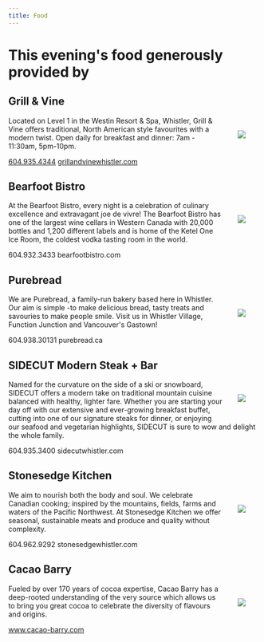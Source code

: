 ```yaml
---
title: Food
---
```

# This evening's food generously provided by

## Grill & Vine

<img style="max-width:8em; float:right; padding:2em" src="https://images.squarespace-cdn.com/content/v1/604112957ccece1806a2ef03/1618598516691-L795CM8KY4Q1FJEWJ71G/GrillandVine_White.png?format=1500w">
Located on Level 1 in the Westin Resort & Spa, Whistler, Grill & Vine offers traditional, North American style favourites with a modern twist. Open daily for breakfast and dinner: 7am - 11:30am, 5pm-10pm.

[604.935.4344](tel:604.935.4344) [grillandvinewhistler.com](grillandvinewhistler.com)

## Bearfoot Bistro
<img style="max-width:8em; float:right; padding:2em" src="https://images.squarespace-cdn.com/content/v1/604112957ccece1806a2ef03/1618598516691-L795CM8KY4Q1FJEWJ71G/GrillandVine_White.png?format=1500w">
At the Bearfoot Bistro, every night is a celebration of culinary excellence and extravagant joe de vivre!  The Bearfoot Bistro has one of the largest wine cellars in Western Canada with 20,000 bottles and 1,200 different labels and is home of the Ketel One Ice Room, the coldest vodka tasting room in the world.

604.932.3433 bearfootbistro.com

## Purebread
<img style="max-width:8em; float:right; padding:2em" src="https://images.squarespace-cdn.com/content/v1/604112957ccece1806a2ef03/1618598516691-L795CM8KY4Q1FJEWJ71G/GrillandVine_White.png?format=1500w">
We are Purebread, a family-run bakery based here in Whistler. Our aim is simple -to make delicious bread, tasty treats and savouries to make people smile.  Visit us in Whistler Village, Function Junction and Vancouver's Gastown!

604.938.30131 purebread.ca

## SIDECUT Modern Steak + Bar
<img style="max-width:8em; float:right; padding:2em" src="https://images.squarespace-cdn.com/content/v1/604112957ccece1806a2ef03/1618598516691-L795CM8KY4Q1FJEWJ71G/GrillandVine_White.png?format=1500w">
Named for the curvature on the side of a ski or snowboard, SIDECUT offers a modern take on traditional mountain cuisine balanced with healthy, lighter fare. Whether you are starting your day off with our extensive and ever-growing breakfast buffet, cutting into one of our signature steaks for dinner, or enjoying our seafood and vegetarian highlights, SIDECUT is sure to wow and delight the whole family.

604.935.3400  sidecutwhistler.com

## Stonesedge Kitchen
<img style="max-width:8em; float:right; padding:2em" src="https://images.squarespace-cdn.com/content/v1/604112957ccece1806a2ef03/1618598516691-L795CM8KY4Q1FJEWJ71G/GrillandVine_White.png?format=1500w">
We aim to nourish both the body and soul.  We celebrate Canadian cooking; inspired by the mountains, fields, farms and waters of the Pacific Northwest. At Stonesedge Kitchen we offer seasonal, sustainable meats and produce and quality without complexity.

604.962.9292 stonesedgewhistler.com

## Cacao Barry
<img style="max-width:8em; float:right; padding:2em" src="https://images.squarespace-cdn.com/content/v1/604112957ccece1806a2ef03/1618598516691-L795CM8KY4Q1FJEWJ71G/GrillandVine_White.png?format=1500w">
Fueled by over 170 years of cocoa expertise, Cacao Barry has a deep-rooted understanding of the very source which allows us to bring you great cocoa to celebrate the diversity of flavours and origins.

www.cacao-barry.com
